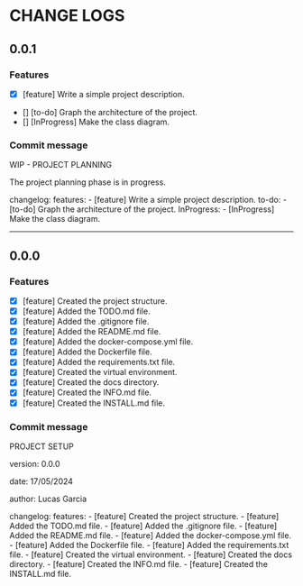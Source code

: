 # CHANGE LOGS

## 0.0.1

### Features

- [x] [feature] Write a simple project description.
- [] [to-do] Graph the architecture of the project.
- [] [InProgress] Make the class diagram.

### Commit message

WIP - PROJECT PLANNING

The project planning phase is in progress.

changelog:
    features:
        - [feature] Write a simple project description.
    to-do:
        - [to-do] Graph the architecture of the project.
    InProgress:
        - [InProgress] Make the class diagram.

---

## 0.0.0

### Features

- [x] [feature] Created the project structure.
- [x] [feature] Added the TODO.md file.
- [x] [feature] Added the .gitignore file.
- [x] [feature] Added the README.md file.
- [x] [feature] Added the docker-compose.yml file.
- [x] [feature] Added the Dockerfile file.
- [x] [feature] Added the requirements.txt file.
- [x] [feature] Created the virtual environment.
- [x] [feature] Created the docs directory.
- [x] [feature] Created the INFO.md file.
- [x] [feature] Created the INSTALL.md file.

### Commit message

PROJECT SETUP

version: 0.0.0

date: 17/05/2024

author: Lucas Garcia

changelog:
    features:
        - [feature] Created the project structure.
        - [feature] Added the TODO.md file.
        - [feature] Added the .gitignore file.
        - [feature] Added the README.md file.
        - [feature] Added the docker-compose.yml file.
        - [feature] Added the Dockerfile file.
        - [feature] Added the requirements.txt file.
        - [feature] Created the virtual environment.
        - [feature] Created the docs directory.
        - [feature] Created the INFO.md file.
        - [feature] Created the INSTALL.md file.
